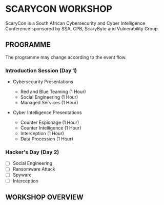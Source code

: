 # SCARYCON WORKSHOP

ScaryCon is a South African Cybersecurity and Cyber Intelligence Conference sponsored by SSA, CPB, ScaryByte and Vulnerability Group.

## PROGRAMME

The programme may change according to the event flow.

### Introduction Session (Day 1)

- Cybersecurity Presentations
  - Red and Blue Teaming (1 Hour)
  - Social Engineering (1 Hour)
  - Managed Services (1 Hour)


- Cyber Intelligence Presentations
  - Counter Espionage (1 Hour)
  - Counter Intelligence (1 Hour)
  - Interception (1 Hour)
  - Data Procession (1 Hour)

### Hacker's Day (Day 2)


- [ ] Social Engineering
- [ ] Ransomware Attack
- [ ] Spyware
- [ ] Interception

## WORKSHOP OVERVIEW

